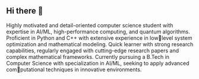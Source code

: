 ## Hi there 👋

Highly motivated and detail-oriented computer science student with expertise in AI/ML, high-performance
computing, and quantum algorithms. Proficient in Python and C++ with extensive experience in low￾level system optimization and mathematical modeling. Quick learner with strong research capabilities,
regularly engaged with cutting-edge research papers and complex mathematical frameworks. Currently
pursuing a B.Tech in Computer Science with specialization in AI/ML, seeking to apply advanced com￾putational techniques in innovative environments.
